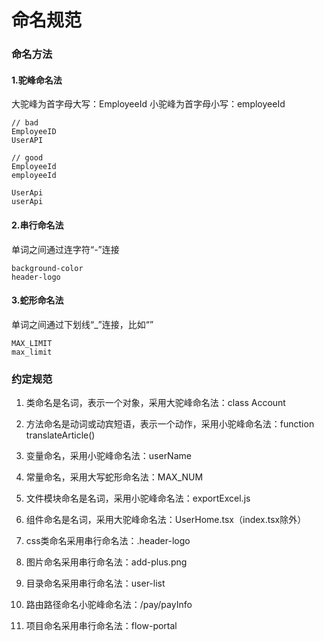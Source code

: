 # 命名规范

### 命名方法

#### 1.驼峰命名法

大驼峰为首字母大写：EmployeeId 小驼峰为首字母小写：employeeId

```
// bad
EmployeeID
UserAPI

// good
EmployeeId
employeeId

UserApi
userApi
```

#### 2.串行命名法

单词之间通过连字符“-”连接

```
background-color
header-logo
```

#### 3.蛇形命名法

单词之间通过下划线“_”连接，比如“”

```
MAX_LIMIT
max_limit
```

### 约定规范

1. 类命名是名词，表示一个对象，采用大驼峰命名法：class Account

2. 方法命名是动词或动宾短语，表示一个动作，采用小驼峰命名法：function translateArticle()

3. 变量命名，采用小驼峰命名法：userName

4. 常量命名，采用大写蛇形命名法：MAX_NUM

5. 文件模块命名是名词，采用小驼峰命名法：exportExcel.js

6. 组件命名是名词，采用大驼峰命名法：UserHome.tsx（index.tsx除外）

7. css类命名采用串行命名法：.header-logo

8. 图片命名采用串行命名法：add-plus.png

9. 目录命名采用串行命名法：user-list

10. 路由路径命名小驼峰命名法：/pay/payInfo

11. 项目命名采用串行命名法：flow-portal